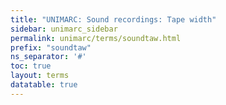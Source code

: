 ```yaml
---
title: "UNIMARC: Sound recordings: Tape width"
sidebar: unimarc_sidebar
permalink: unimarc/terms/soundtaw.html
prefix: "soundtaw"
ns_separator: '#'
toc: true
layout: terms
datatable: true
---
```

